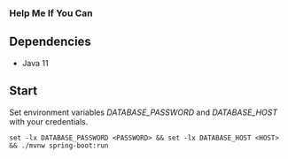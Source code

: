 ### Help Me If You Can

## Dependencies
* Java 11

## Start
Set environment variables *DATABASE_PASSWORD* and *DATABASE_HOST* with your credentials.

`set -lx DATABASE_PASSWORD <PASSWORD> && set -lx DATABASE_HOST <HOST> && ./mvnw spring-boot:run`

